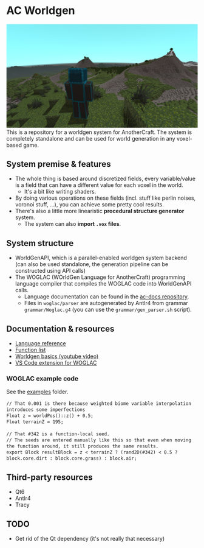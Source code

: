 # AC Worldgen
![](img/4.png)
This is a repository for a worldgen system for AnotherCraft. The system is completely standalone and can be used for world generation in any voxel-based game.

## System premise & features
* The whole thing is based around discretized fields, every variable/value is a field that can have a different value for each voxel in the world.
  * It's a bit like writing shaders.
* By doing various operations on these fields (incl. stuff like perlin noises, voronoi stuff, ...), you can achieve some pretty cool results.
* There's also a little more linearistic **procedural structure generator** system.
  * The system can also **import `.vox` files**.

## System structure
* WorldGenAPI, which is a parallel-enabled worldgen system backend (can also be used standalone, the generation pipeline can be constructed using API calls)
* The WOGLAC (WOrldGen Language for AnotherCraft) programming language compiler that compiles the WOGLAC code into WorldGenAPI calls.
  * Language documentation can be found in the [ac-docs repository](https://github.com/AnotherCraft/ac-docs/tree/master/woglac).
  * Files in `woglac/parser` are autogenerated by Antlr4 from grammar `grammar/Woglac.g4` (you can use the `grammar/gen_parser.sh` script).
  
## Documentation & resources
* [Language reference](https://github.com/AnotherCraft/ac-docs/blob/master/woglac/language_spec.md)
* [Function list](https://github.com/AnotherCraft/ac-docs/blob/master/woglac/function_list.md)
* [Worldgen basics (youtube video)](https://www.youtube.com/watch?v=yqHEID7LIU4)
* [VS Code extension for WOGLAC](https://github.com/AnotherCraft/ac-woglac-vscode)

### WOGLAC example code
See the [examples](example) folder.
```WOGLAC
// That 0.001 is there because weighted biome variable interpolation introduces some imperfections
Float z = worldPos()::z() + 0.5;
Float terrainZ = 195;

// That #342 is a function-local seed.
// The seeds are entered manually like this so that even when moving the function around, it still produces the same results. 
export Block resultBlock = z < terrainZ ? (rand2D(#342) < 0.5 ? block.core.dirt : block.core.grass) : block.air;
```

## Third-party resources
* Qt6
* Antlr4
* Tracy

## TODO
* Get rid of the Qt dependency (it's not really that necessary)